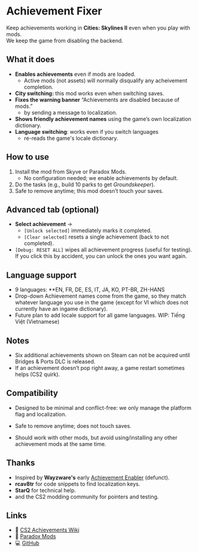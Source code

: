 ﻿# Achievement Fixer

Keep achievements working in **Cities: Skylines II** even when you play with mods.  
We keep the game from disabling the backend.

## What it does
- **Enables achievements** even if mods are loaded.
  - Active mods (not assets) will normally disqualify any acheivement completion.
- **City switching:** this mod works even when switching saves.
- **Fixes the warning banner** “Achievements are disabled because of mods.”
  - by sending a message to localization.
- **Shows friendly achievement names** using the game’s own localization dictionary.
- **Language switching**: works even if you switch languages
  - re-reads the game's locale dictionary.


## How to use
1. Install the mod from Skyve or Paradox Mods.
   - No configuration needed; we enable achievements by default.
2. Do the tasks (e.g., build 10 parks to get *Groundskeeper*).  
3. Safe to remove anytime; this mod doesn’t touch your saves.

## Advanced tab (optional)
- **Select achievement** →
  - `[Unlock selected]` immediately marks it completed.
  - `[Clear selected]`  resets a single achievement (back to not completed).
- `[Debug: RESET ALL]` wipes all achievement progress (useful for testing).  
  If you click this by accident, you can unlock the ones you want again.

## Language support
- 9 languages: **EN, FR, DE, ES, IT, JA, KO, PT-BR, ZH-HANS  
- Drop-down Achievement names come from the game, so they match whatever language you use in the game (except for VI which does not currently have an ingame dictionary).
- Future plan to add locale support for all game languages. WIP: Tiếng Việt (Vietnamese)

## Notes
- Six additional achievements shown on Steam can not be acquired until Bridges & Ports DLC is released.
- If an achievement doesn’t pop right away, a game restart sometimes helps (CS2 quirk).

## Compatibility
- Designed to be minimal and conflict-free: we only manage the platform flag and localization.

- Safe to remove anytime; does not touch saves.
- Should work with other mods, but avoid using/installing any other achievement mods at the same time.

## Thanks
- Inspired by **Wayzware's** early [Achievement Enabler](https://github.com/Wayzware/AchievementEnabler) (defunct).
- **rcav8tr** for code snippets to find localization keys.
- **StarQ** for technical help.
- and the CS2 modding community for pointers and testing.

## Links
- 📘 [CS2 Achievements Wiki](https://cs2.paradoxwikis.com/Achievements)
- 🧩 [Paradox Mods](https://mods.paradoxplaza.com/games/cities_skylines_2?orderBy=desc&sortBy=updated&tags=Code%20Mod&time=quarter)
- 💻 [GitHub](https://github.com/River-Mochi/AchievementFixer)
